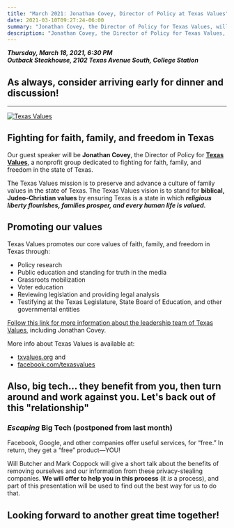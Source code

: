 ```yaml
---
title: "March 2021: Jonathan Covey, Director of Policy at Texas Values"
date: 2021-03-10T09:27:24-06:00
summary: "Jonathan Covey, the Director of Policy for Texas Values, will be our speaker this month."
description: "Jonathan Covey, the Director of Policy for Texas Values, will be our speaker this month."
---
```


**_Thursday, March 18, 2021, 6:30 PM_**  
**_<strong><span class="hilite">Outback Steakhouse</span></strong>, 2102 Texas Avenue South, College Station_**

## As always, consider arriving early for dinner and discussion!

---

<div class="align-right"  style="width:35%;height:auto;">
<a href="https://txvalues.org/"><img src="https://txvalues.org/wp-content/themes/texas-values/imgs/logo.png" alt="Texas Values"></a> 
</div>

## Fighting for faith, family, and freedom in Texas

Our guest speaker will be **Jonathan Covey**, the Director of Policy for **[Texas Values](https://txvalues.org/)**, a nonprofit group dedicated to fighting for faith, family, and freedom in the state of Texas.  

The Texas Values mission is to preserve and advance a culture of family values in the state of Texas.
The Texas Values vision is to stand for **biblical, Judeo-Christian values** by ensuring Texas is a state in which ***religious liberty flourishes, families prosper, and every human life is valued.***  

## Promoting our values

Texas Values promotes our core values of faith, family, and freedom in Texas through:  

- Policy research
- Public education and standing for truth in the media
- Grassroots mobilization
- Voter education
- Reviewing legislation and providing legal analysis
- Testifying at the Texas Legislature, State Board of Education, and other governmental entities

[Follow this link for more information about the leadership team of Texas Values](https://txvalues.org/leadership/), including Jonathan Covey.  

More info about Texas Values is available at:  

- [txvalues.org](https://txvalues.org/) and 
- [facebook.com/texasvalues](https://www.facebook.com/texasvalues)


## Also, big tech... they benefit from you, then turn around and work against you. Let's back out of this "relationship"

### *Escaping* Big Tech (postponed from last month)

Facebook, Google, and other companies offer useful services, for “free.” In return, they get a “free” product&mdash;YOU!  

Will Butcher and Mark Coppock will give a short talk about the benefits of removing ourselves and our information from these privacy-stealing companies. **We will offer to help you in this process** (it *is* a process), and part of this presentation will be used to find out the best way for us to do that.   

## Looking forward to another great time together!